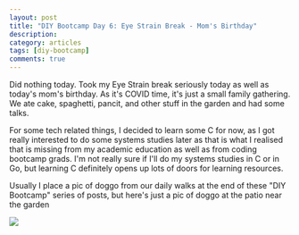 ```yaml
---
layout: post
title: "DIY Bootcamp Day 6: Eye Strain Break - Mom's Birthday"
description: 
category: articles
tags: [diy-bootcamp]
comments: true
---
```


Did nothing today. Took my Eye Strain break seriously today as well as today's mom's birthday. As it's COVID time, it's just a small family gathering. We ate cake, spaghetti, pancit, and other stuff in the garden and had some talks. 

<!-- more -->

For some tech related things, I decided to learn some C for now, as I got really interested to do some systems studies later as that is what I realised that is missing from my academic education as well as from coding bootcamp grads. I'm not really sure if I'll do my systems studies in C or in Go, but learning C definitely opens up lots of doors for learning resources.

Usually I place a pic of doggo from our daily walks at the end of these "DIY Bootcamp" series of posts, but here's just a pic of doggo at the patio near the garden

<img src="https://lh3.googleusercontent.com/7SQLsh7pJiDXfiNkBzwPzn09O7xgaBiXNpqIHHaPJhW5J2iKxfvQ5n0BlX0OFcZBCvaExJc1yuFYwmYn4MuiY9tAiHei0gZKg4Bgphp5v8LWmBGnIDoHQUlO8YOKevHoycug0Z5C8AkHJYLp3Ez3AKjdd7cCGmlWRNJUd0q-9elWRCuVsQQCoh4bAGIFEGBTY_sCMtJR_N0CPAX890YFkTrK_45om5CAJ05Le3gtxAca27kOfdynzCVRV95ezoolUJfFwFXnteCgZQHh282JnQ0AlKmahIHvgMvPTbFbTlQn-OgDpSVp4kfQTyWMOH5dFRKuMCtSV1IxdaN3mSKseEa5BTR3kylV265eCyc39zOFjnsQj6qFEi-GvoWJRxdTwHna12u4wEpqmNouB7r9a35x606aNuo4SwN6C5EHTHx7ql-sm29y8wx5eW_RHQrpYO9fI9oo5JdWe2ZFAGyIkcJ4UVhq6pi354V_rfMcxOSYSXazPcMAgdGI_lqvZkmvZYZ14ZWBsTf_bFuH76Ec3r1GA4acstla58H-DksgvLWPqzWgUs-GtehgBVjzTP9oC4_OgMvuRGD7Y__sY8nRp_rwZW8TtjP_pRIS6h8S7pRPyQZh-RN9c9gEcLQrQUPU-162X-Wpd5Ke9O78BFYJ3pdZCE_S9428_08JitH81PHr82h4nbN13ClhFO-Dmr4CkA9SFytYh3Scr1iKAbMA4BwT=w1856-h1392-no?authuser=0">
